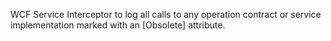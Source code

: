 WCF Service Interceptor to log all calls to any operation contract or service implementation marked with an [Obsolete] attribute.
